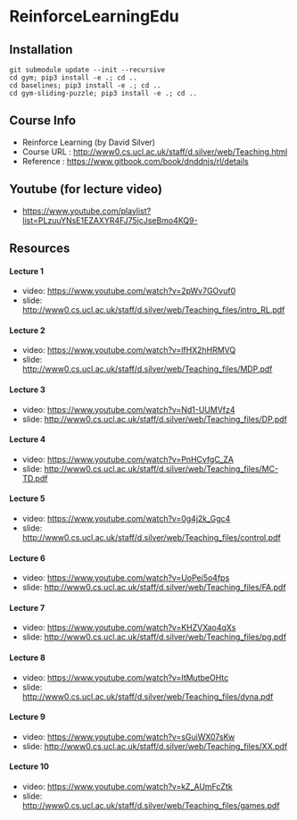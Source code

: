 # ReinforceLearningEdu

## Installation
``` 
git submodule update --init --recursive 
cd gym; pip3 install -e .; cd ..
cd baselines; pip3 install -e .; cd ..
cd gym-sliding-puzzle; pip3 install -e .; cd ..
```



## Course Info
  - Reinforce Learning (by David Silver)
  - Course URL : http://www0.cs.ucl.ac.uk/staff/d.silver/web/Teaching.html
  - Reference : https://www.gitbook.com/book/dnddnjs/rl/details

## Youtube (for lecture video)
  - https://www.youtube.com/playlist?list=PLzuuYNsE1EZAXYR4FJ75jcJseBmo4KQ9-
  
## Resources
#### Lecture 1 
  - video: https://www.youtube.com/watch?v=2pWv7GOvuf0
  - slide: http://www0.cs.ucl.ac.uk/staff/d.silver/web/Teaching_files/intro_RL.pdf
  
#### Lecture 2
  - video: https://www.youtube.com/watch?v=lfHX2hHRMVQ
  - slide: http://www0.cs.ucl.ac.uk/staff/d.silver/web/Teaching_files/MDP.pdf
  
#### Lecture 3 
  - video: https://www.youtube.com/watch?v=Nd1-UUMVfz4
  - slide: http://www0.cs.ucl.ac.uk/staff/d.silver/web/Teaching_files/DP.pdf
  
#### Lecture 4 
  - video: https://www.youtube.com/watch?v=PnHCvfgC_ZA
  - slide: http://www0.cs.ucl.ac.uk/staff/d.silver/web/Teaching_files/MC-TD.pdf
  
#### Lecture 5 
  - video: https://www.youtube.com/watch?v=0g4j2k_Ggc4
  - slide: http://www0.cs.ucl.ac.uk/staff/d.silver/web/Teaching_files/control.pdf
  
#### Lecture 6 
  - video: https://www.youtube.com/watch?v=UoPei5o4fps
  - slide: http://www0.cs.ucl.ac.uk/staff/d.silver/web/Teaching_files/FA.pdf
  
#### Lecture 7 
  - video: https://www.youtube.com/watch?v=KHZVXao4qXs
  - slide: http://www0.cs.ucl.ac.uk/staff/d.silver/web/Teaching_files/pg.pdf
  
#### Lecture 8 
  - video: https://www.youtube.com/watch?v=ItMutbeOHtc
  - slide: http://www0.cs.ucl.ac.uk/staff/d.silver/web/Teaching_files/dyna.pdf
  
#### Lecture 9 
  - video: https://www.youtube.com/watch?v=sGuiWX07sKw
  - slide: http://www0.cs.ucl.ac.uk/staff/d.silver/web/Teaching_files/XX.pdf
  
#### Lecture 10 
  - video: https://www.youtube.com/watch?v=kZ_AUmFcZtk
  - slide: http://www0.cs.ucl.ac.uk/staff/d.silver/web/Teaching_files/games.pdf
